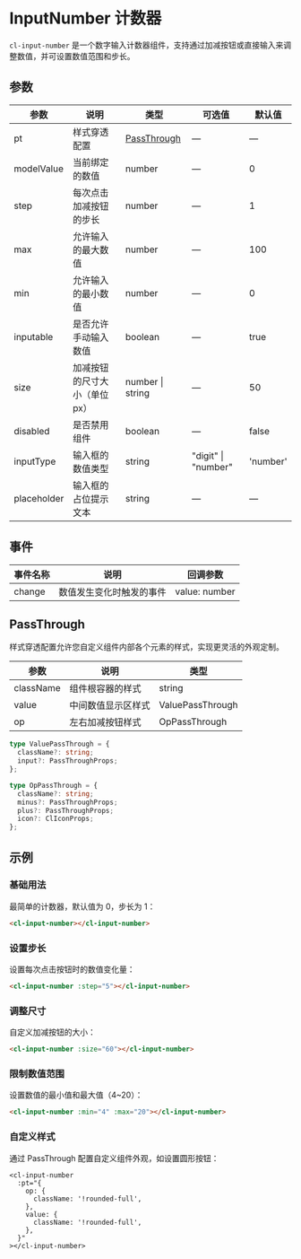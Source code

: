 # InputNumber 计数器

`cl-input-number` 是一个数字输入计数器组件，支持通过加减按钮或直接输入来调整数值，并可设置数值范围和步长。

## 参数

| 参数        | 说明                          | 类型                        | 可选值              | 默认值   |
| ----------- | ----------------------------- | --------------------------- | ------------------- | -------- |
| pt          | 样式穿透配置                  | [PassThrough](#passthrough) | —                   | —        |
| modelValue  | 当前绑定的数值                | number                      | —                   | 0        |
| step        | 每次点击加减按钮的步长        | number                      | —                   | 1        |
| max         | 允许输入的最大数值            | number                      | —                   | 100      |
| min         | 允许输入的最小数值            | number                      | —                   | 0        |
| inputable   | 是否允许手动输入数值          | boolean                     | —                   | true     |
| size        | 加减按钮的尺寸大小（单位 px） | number \| string            | —                   | 50       |
| disabled    | 是否禁用组件                  | boolean                     | —                   | false    |
| inputType   | 输入框的数值类型              | string                      | "digit" \| "number" | 'number' |
| placeholder | 输入框的占位提示文本          | string                      | —                   | —        |

## 事件

| 事件名称 | 说明                     | 回调参数      |
| -------- | ------------------------ | ------------- |
| change   | 数值发生变化时触发的事件 | value: number |

## PassThrough

样式穿透配置允许您自定义组件内部各个元素的样式，实现更灵活的外观定制。

| 参数      | 说明               | 类型             |
| --------- | ------------------ | ---------------- |
| className | 组件根容器的样式   | string           |
| value     | 中间数值显示区样式 | ValuePassThrough |
| op        | 左右加减按钮样式   | OpPassThrough    |

```ts
type ValuePassThrough = {
  className?: string;
  input?: PassThroughProps;
};

type OpPassThrough = {
  className?: string;
  minus?: PassThroughProps;
  plus?: PassThroughProps;
  icon?: ClIconProps;
};
```

## 示例

### 基础用法

最简单的计数器，默认值为 0，步长为 1：

```html
<cl-input-number></cl-input-number>
```

### 设置步长

设置每次点击按钮时的数值变化量：

```html
<cl-input-number :step="5"></cl-input-number>
```

### 调整尺寸

自定义加减按钮的大小：

```html
<cl-input-number :size="60"></cl-input-number>
```

### 限制数值范围

设置数值的最小值和最大值（4~20）：

```html
<cl-input-number :min="4" :max="20"></cl-input-number>
```

### 自定义样式

通过 PassThrough 配置自定义组件外观，如设置圆形按钮：

```vue
<cl-input-number
  :pt="{
    op: {
      className: '!rounded-full',
    },
    value: {
      className: '!rounded-full',
    },
  }"
></cl-input-number>
```
